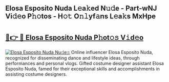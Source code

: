## Elosa Esposito Nuda L𝚎a𝚔ed N𝚞𝚍e - Part-wNJ Vi𝚍𝚎o P𝚑𝚘tos - H𝚘𝚝 O𝚗𝚕yf𝚊ns L𝚎a𝚔s MxHpe

# <h2><a href="http://kff35l.oniu.top/?m=Elosa+Esposito+Nuda">🔗👉 🔴 Elosa Esposito Nuda P𝚑ot𝚘𝚜 V𝚒d𝚎o</a></h2>

[![Elosa Esposito Nuda Nu𝚍e𝚜](https://i.imgur.com/0qMVB7G.gif)](http://kff35l.oniu.top/?m=Elosa+Esposito+Nuda)
Online influencer Elosa Esposito Nuda, recognized for disseminating dance and lifestyle ideas, through performances and personal vlogs. Gifted costume designer assistant Elosa Esposito Nuda, famed for their exceptional skills and accomplishments in assisting costume designers.  
